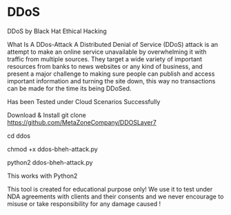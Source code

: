 # DDoS
DDoS  by Black Hat Ethical Hacking 

What Is A DDos-Attack
A Distributed Denial of Service (DDoS) attack is an attempt to make an online service unavailable
by overwhelming it with traffic from multiple sources. They target a wide variety of important resources from banks to news websites or any kind of business, and present a major challenge to making sure people can publish and access important information and turning the site down, this way no transactions can be made for the time its being DDoSed.

Has been Tested under Cloud Scenarios Successfully

Download & Install
git clone https://github.com/MetaZoneCompany/DDOSLayer7

cd ddos

chmod +x ddos-bheh-attack.py

python2 ddos-bheh-attack.py

This works with Python2

This tool is created for educational purpose only! We use it to test under NDA agreements with clients
and their consents and we never encourage to misuse or take responsibility for any damage caused !


